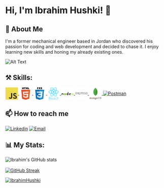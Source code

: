 # Hi, I'm Ibrahim Hushki! 👋
## 🚀 About Me

I'm a former mechanical engineer based in Jordan who discovered his passion for coding and web development and decided to chase it. I enjoy learning new skills and honing my already existing ones.

![Alt Text](https://media.tenor.com/GfSX-u7VGM4AAAAC/coding.gif)


## ⚒️ Skills:
<a href="https://developer.mozilla.org/en-US/docs/Web/JavaScript" target="blank">
<img align="center" src="https://raw.githubusercontent.com/devicons/devicon/master/icons/javascript/javascript-original.svg" alt="JavaScript" height="40" width="40" />
</a>
<a href="https://www.w3.org/html/" target="blank">
<img align="center" src="https://raw.githubusercontent.com/devicons/devicon/master/icons/html5/html5-original-wordmark.svg" alt="Html5" height="40" width="40" />
</a>
<a href="https://www.w3schools.com/css/" target="blank">
<img align="center" src="https://raw.githubusercontent.com/devicons/devicon/master/icons/css3/css3-original-wordmark.svg" alt="Css3" height="40" width="40" />
</a>
<a href="https://reactjs.org/" target="blank">
<img align="center" src="https://raw.githubusercontent.com/devicons/devicon/master/icons/react/react-original-wordmark.svg" alt="React" height="40" width="40" />
</a>
<a href="https://nodejs.org" target="blank">
<img align="center" src="https://raw.githubusercontent.com/devicons/devicon/master/icons/nodejs/nodejs-original-wordmark.svg" alt="Node.js" height="40" width="40" />
</a>
<a href="https://expressjs.com" target="blank">
<img align="center" src="https://raw.githubusercontent.com/devicons/devicon/master/icons/express/express-original-wordmark.svg" alt="Express" height="40" width="40" />
</a>
<a href="https://www.mongodb.com/" target="blank">
<img align="center" src="https://raw.githubusercontent.com/devicons/devicon/master/icons/mongodb/mongodb-original-wordmark.svg" alt="MongoDB" height="40" width="40" />
</a>
<a href="https://postman.com" target="blank">
<img align="center" src="https://www.vectorlogo.zone/logos/getpostman/getpostman-icon.svg" alt="Postman" height="40" width="40" />
</a>

## 📫 How to reach me
[<img alt="Linkedin" src="https://img.shields.io/badge/LinkedIn-0077B5?style=for-the-badge&logo=linkedin&logoColor=white" />][linkedin]
[<img alt="Email" src="https://img.shields.io/badge/Gmail-D14836?style=for-the-badge&logo=gmail&logoColor=white" />][email]


## :bar_chart: My Stats:
![Ibrahim's GitHub stats](https://github-readme-stats.vercel.app/api?username=IbrahimHushki&show_icons=true&theme=yeblu)
<br>
<br>
[![GitHub Streak](http://github-readme-streak-stats.herokuapp.com?user=IbrahimHushki&theme=yeblu&date_format=j%20M%5B%20Y%5D&exclude_days=Fri%2CSat)](https://git.io/streak-stats)
<!-- <p>
<img align="center" src="https://github-readme-stats.vercel.app/api/top-langs?username=IbrahimHushki&theme=default&title_color=000000&text_color=000000&bg_color=ffffff&hide_border=true&layout=compact" alt="IbrahimHushki stats card" /></p>
-->
    
<p align="left">
<a href="https://github.com/ryo-ma/github-profile-trophy">
<img src="https://github-profile-trophy.vercel.app/?username=IbrahimHushki" alt="IbrahimHushki" />
</a>
</p>


[linkedin]: https://www.linkedin.com/in/ibrahimhushki/
[email]: mailto:hushki.ibrahim@gmail.com
